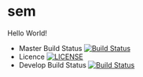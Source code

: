 # sem
Hello World!
- Master Build Status [![Build Status](https://travis-ci.org/hzkharel/sem.svg?branch=master)](https://travis-ci.org/hzkharel/sem)
- Licence [![LICENSE](https://img.shields.io/github/license/hzkharel/sem.svg?style=flat-square)](https://github.com/hzkharel/sem/blob/master/LICENSE)
- Develop Build Status [![Build Status](https://travis-ci.org/kevin-chalmers/sem.svg?branch=develop)](https://travis-ci.org/hzkharel/sem)
